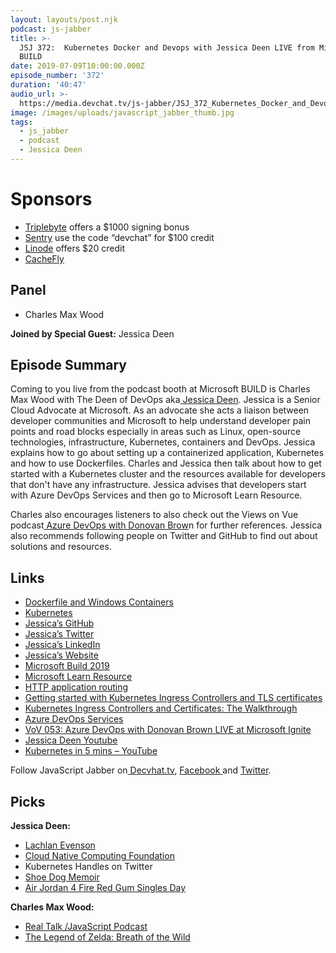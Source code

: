 ```yaml
---
layout: layouts/post.njk
podcast: js-jabber
title: >-
  JSJ 372:  Kubernetes Docker and Devops with Jessica Deen LIVE from Microsoft
  BUILD
date: 2019-07-09T10:00:00.000Z
episode_number: '372'
duration: '40:47'
audio_url: >-
  https://media.devchat.tv/js-jabber/JSJ_372_Kubernetes_Docker_and_Devops_with_Jessica_Deen_LIVE_from_Microsoft_BUILD.mp3
image: /images/uploads/javascript_jabber_thumb.jpg
tags:
  - js_jabber
  - podcast
  - Jessica Deen
---
```

# **Sponsors**

* [Triplebyte](https://triplebyte.com/jsjabber) offers a $1000 signing bonus
* [Sentry](https://sentry.io/welcome/) use the code “devchat” for $100 credit
* [Linode](https://promo.linode.com/javascriptjabber/) offers $20 credit 
* [CacheFly](https://www.cachefly.com/)

## Panel

* Charles Max Wood

**Joined by Special Guest:** Jessica Deen

## Episode Summary

Coming to you live from the podcast booth at Microsoft BUILD is Charles Max Wood with The Deen of DevOps aka[ Jessica Deen](https://jessicadeen.com). Jessica is a Senior Cloud Advocate at Microsoft. As an advocate she acts a liaison between developer communities and Microsoft to help understand developer pain points and road blocks especially in areas such as Linux, open-source technologies, infrastructure, Kubernetes, containers and DevOps. Jessica explains how to go about setting up a containerized application, Kubernetes and how to use Dockerfiles. Charles and Jessica then talk about how to get started with a Kubernetes cluster and the resources available for developers that don't have any infrastructure. Jessica advises that developers start with Azure DevOps Services and then go to Microsoft Learn Resource.

Charles also encourages listeners to also check out the Views on Vue podcast[ Azure DevOps with Donovan Brow](https://devchat.tv/views-on-vue/vov-053-azure-devops-with-donovan-brown-live-at-microsoft-ignite/)n for further references. Jessica also recommends following people on Twitter and GitHub to find out about solutions and resources.

## Links

* [Dockerfile and Windows Containers](https://docs.microsoft.com/en-us/virtualization/windowscontainers/manage-docker/manage-windows-dockerfile)
* [Kubernetes](https://kubernetes.io/)
* [Jessica’s GitHub](https://github.com/jldeen)
* [Jessica’s Twitter](https://twitter.com/jldeen?lang=en)
* [Jessica’s LinkedIn](https://www.linkedin.com/in/jldeen/)
* [Jessica’s Website](https://jessicadeen.com/)
* [Microsoft Build 2019](https://www.microsoft.com/en-us/build)
* [Microsoft Learn Resource](https://partner.microsoft.com/en-us/marketing/learning-resources)
* [HTTP application routing](https://docs.microsoft.com/en-us/azure/aks/http-application-routing)
* [Getting started with Kubernetes Ingress Controllers and TLS certificates](https://www.youtube.com/watch?v=aN9nVa8yeBo&t=16s)
* [Kubernetes Ingress Controllers and Certificates: The Walkthrough](https://jessicadeen.com/kubernetes-ingress-controllers-and-certificates-the-walkthrough/)
* [Azure DevOps Services](https://azure.microsoft.com/en-in/services/devops/)
* [VoV 053: Azure DevOps with Donovan Brown LIVE at Microsoft Ignite](https://devchat.tv/views-on-vue/vov-053-azure-devops-with-donovan-brown-live-at-microsoft-ignite/)
* [Jessica Deen Youtube](https://www.youtube.com/channel/UC-RjyheFSQPAv-MyY0STSIQ)
* [Kubernetes in 5 mins – YouTube](https://www.youtube.com/watch?v=PH-2FfFD2PU)

Follow JavaScript Jabber on[ Decvhat.tv](https://devchat.tv/), [Facebook ](https://www.facebook.com/adventuresinangular/)and [Twitter](https://twitter.com/angularpodcast).

## Picks

**Jessica Deen:**

* [Lachlan Evenson](https://twitter.com/LachlanEvenson)
* [Cloud Native Computing Foundation](https://www.cncf.io/)
* Kubernetes Handles on Twitter
* [Shoe Dog Memoir](https://www.amazon.com/Shoe-Dog-Memoir-Creator-Nike-ebook/dp/B0176M1A44)
* [Air Jordan 4 Fire Red Gum Singles Day](https://www.nikesalezone.com/air-jordan-4-fire-red-gum-singles-day-av3914-600-mens-winter-basketball-shoes-p-9506.html)

**Charles Max Wood:**

* [Real Talk /JavaScript Podcast](https://johnpapa.net/tag/real-talk-javascript/)
* [The Legend of Zelda: Breath of the Wild](https://www.zelda.com/breath-of-the-wild/)
